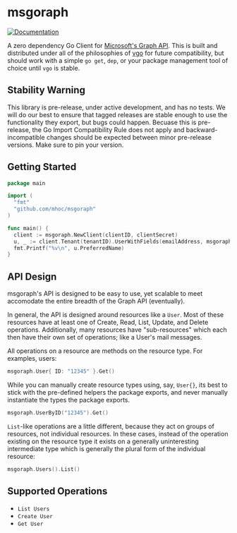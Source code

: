 # msgoraph

[![Documentation](https://godoc.org/github.com/mhoc/msgoraph?status.svg)](http://godoc.org/github.com/mhoc/msgoraph)

A zero dependency Go Client for [Microsoft's Graph API](https://developer.microsoft.com/en-us/graph/docs/concepts/overview). This is built and distributed under all of the philosophies of [vgo](https://research.swtch.com/vgo) for future compatibility, but should work with a simple `go get`, `dep`, or your package management tool of choice until `vgo` is stable. 

## Stability Warning

This library is pre-release, under active development, and has no tests. We will do our best to ensure that tagged releases are stable enough to use the functionality they export, but bugs could happen. Becuase this is pre-release, the Go Import Compatibility Rule does not apply and backward-incompatible changes should be expected between minor pre-release versions. Make sure to pin your version.

## Getting Started

```go
package main

import (
  "fmt"
  "github.com/mhoc/msgoraph"
)

func main() {
  client := msgoraph.NewClient(clientID, clientSecret)
  u, _ := client.Tenant(tenantID).UserWithFields(emailAddress, msgoraph.UserDefaultFields)
  fmt.Printf("%v\n", u.PreferredName)
}
```

## API Design

msgoraph's API is designed to be easy to use, yet scalable to meet accomodate the entire breadth of the Graph API (eventually).

In general, the API is designed around resources like a `User`. 
Most of these resources have at least one of Create, Read, List, Update, and Delete operations.
Additionally, many resources have "sub-resources" which each then have their own set of operations; like a User's mail messages.

All operations on a resource are methods on the resource type. For examples, users:

```go
msgoraph.User{ ID: "12345" }.Get()
```

While you can manually create resource types using, say, `User{}`, its best to stick with the pre-defined helpers
the package exports, and never manually instantiate the types the package exports.

```go
msgoraph.UserByID("12345").Get()
```

`List`-like operations are a little different, because they act on groups of resources, not individual resources. In these
cases, instead of the operation existing on the resource type it exists on a generally uninteresting intermediate type which
is generally the plural form of the individual resource:

```go
msgoraph.Users().List()
```

## Supported Operations

- `List Users`
- `Create User`
- `Get User`
